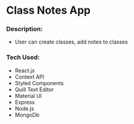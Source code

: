 # Class Notes App

### Description:
- User can create classes, add notes to classes

### Tech Used:
- React.js
- Context API
- Styled Components
- Quill Text Editor
- Material UI
- Express
- Node.js
- MongoDb
